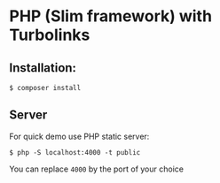 # PHP (Slim framework) with Turbolinks

## Installation:
```shell
$ composer install
```
## Server

For quick demo use PHP static server:

```
$ php -S localhost:4000 -t public
```

You can replace `4000` by the port of your choice

